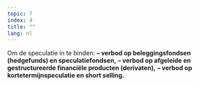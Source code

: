 ```yaml
---
topic: 7
index: 4
title: ""
lang: nl
---
```

Om de speculatie in te binden:
**– verbod op beleggingsfondsen (hedgefunds) en speculatiefondsen,**
**– verbod op afgeleide en gestructureerde financiële producten (derivaten),**
**– verbod op kortetermijnspeculatie en short selling.**
